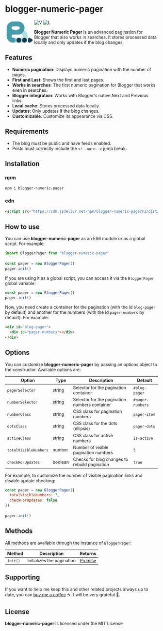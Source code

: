 # blogger-numeric-pager

<img src="https://raw.githubusercontent.com/zkreations/blogger-numeric-pager/main/logo.png" align="left" />

![V](https://img.shields.io/npm/v/blogger-numeric-pager) ![L](https://img.shields.io/npm/l/blogger-numeric-pager)

**Blogger Numeric Pager** is an advanced pagination for Blogger that also works in searches. It stores processed data locally and only updates if the blog changes.

## Features

- **Numeric pagination**: Displays numeric pagination with the number of pages.
- **First and Last**: Shows the first and last pages.
- **Works in searches**: The first numeric pagination for Blogger that works even in searches.
- **Blogger integration**: Works with Blogger's native Next and Previous links.
- **Local cache**: Stores processed data locally.
- **Updates**: Only updates if the blog changes.
- **Customizable**: Customize its appearance via CSS.

## Requirements

- The blog must be public and have feeds enabled.
- Posts must correctly include the `<!--more-->` jump break.

## Installation

### npm

```bash
npm i blogger-numeric-pager
```

### cdn

```html
<script src="https://cdn.jsdelivr.net/npm/blogger-numeric-pager@1/dist/main.min.js" defer></script>
```

## How to use

You can use **blogger-numeric-pager** as an ES6 module or as a global script. For example:

```javascript
import BloggerPager from 'blogger-numeric-pager'

const pager = new BloggerPager()
pager.init()
```

If you are using it as a global script, you can access it via the `BloggerPager` global variable:

```javascript
const pager = new BloggerPager()
pager.init()
```

 Now, you need create a container for the pagination (with the id `blog-pager` by default) and another for the numbers (with the id `pager-numbers` by default). For example:

```html
<div id="blog-pager">
  <div id="pager-numbers"></div>
</div>
```

## Options

You can customize **blogger-numeric-pager** by passing an options object to the constructor. Available options are:

| Option                | Type    | Description                                      | Default                |
|-----------------------|---------|--------------------------------------------------|------------------------|
| `pagerSelector`       | string  | Selector for the pagination container            | `#blog-pager`          |
| `numberSelector`      | string  | Selector for the pagination numbers container    | `#pager-numbers`       |
| `numberClass`         | string  | CSS class for pagination numbers                 | `pager-item`           |
| `dotsClass`           | string  | CSS class for the dots (ellipsis)                | `pager-dots`           |
| `activeClass`         | string  | CSS class for active numbers                     | `is-active`            |
| `totalVisibleNumbers` | number  | Number of visible pagination numbers             | `5`                    |
| `checkForUpdates`     | boolean | Checks for blog changes to rebuild pagination    | `true`                 |

For example, to customize the number of visible pagination links and disable update checking:

```javascript
const pager = new BloggerPager({
  totalVisibleNumbers: 7,
  checkForUpdates: false
})

pager.init()
```

## Methods

All methods are available through the instance of `BloggerPager`:

| Method     | Description                   | Returns |
|------------|-------------------------------|---------|
| `init()`   | Initializes the pagination    | [Promise](https://developer.mozilla.org/en-US/docs/Web/JavaScript/Reference/Global_Objects/Promise) |


## Supporting

If you want to help me keep this and other related projects always up to date, you can [buy me a coffee](https://ko-fi.com/zkreations) ☕. I will be very grateful 👏.

## License

**blogger-numeric-pager** is licensed under the MIT License
